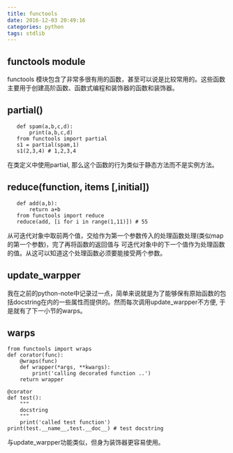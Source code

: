 ```yaml
---
title: functools
date: 2016-12-03 20:49:16
categories: python 
tags: stdlib
---
```

## functools module
functools 模块包含了非常多很有用的函数，甚至可以说是比较常用的。这些函数主要用于创建高阶函数、函数式编程和装饰器的函数和装饰器。

## partial()
```
   def spam(a,b,c,d):
       print(a,b,c,d)
   from functools import partial
   s1 = partial(spam,1)
   s1(2,3,4) # 1,2,3,4
```
在类定义中使用partial, 那么这个函数的行为类似于静态方法而不是实例方法。

## reduce(function, items [,initial])
```
   def add(a,b):
       return a+b
   from functools import reduce
   reduce(add, [i for i in range(1,11)]) # 55
```
从可迭代对象中取前两个值，交给作为第一个参数传入的处理函数处理(类似map的第一个参数)，完了再将函数的返回值与
可迭代对象中的下一个值作为处理函数的值。从这可以知道这个处理函数必须要能接受两个参数。
## update_warpper
我在之前的python-note中记录过一点，简单来说就是为了能够保有原始函数的包括docstring在内的一些属性而提供的。然而每次调用update_warpper不方便, 于是就有了下一小节的warps。
##  warps
```
from functools import wraps
def corator(func):
    @wraps(func)
    def wrapper(*args, **kwargs):
        print('calling decorated function ..')
    return wrapper

@corator
def test():
    """
    docstring
    """
    print('called test function')
print(test.__name__,test.__doc__) # test docstring
```
与update_warpper功能类似，但身为装饰器更容易使用。



